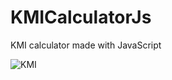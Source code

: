 # KMICalculatorJs

KMI calculator made with JavaScript

<img src="https://media.giphy.com/media/lTAOxHScOTzCBXs5Fq/giphy.gif" alt="KMI" />
